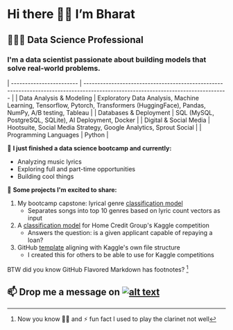 # Hi there 👋🏾 I’m Bharat

## 👨🏾‍💻 Data Science Professional
### I'm a data scientist passionate about building models that solve real-world problems.


| ------------------------ | --------------------------------------------------------------------------------------------------------------------------------- |
| Data Analysis & Modeling | Exploratory Data Analysis, Machine Learning, Tensorflow, Pytorch, Transformers (HuggingFace), Pandas, NumPy, A/B testing, Tableau |
| Databases & Deployment   | SQL (MySQL, PostgreSQL, SQLite), AI Deployment, Docker                                                                            |
| Digital & Social Media   | Hootsuite, Social Media Strategy, Google Analytics, Sprout Social                                                                 |
| Programming Languages    | Python                                                                                                                            |


🔭 **I just finished a data science bootcamp and currently:**
- Analyzing music lyrics
- Exploring full and part-time opportunities 
- Building cool things


🌱 **Some projects I'm excited to share:**
  1. My bootcamp capstone: lyrical genre [classification model](https://github.com/bkusuma/lyric-frequency-classifier)
     * Separates songs into top 10 genres based on lyric count vectors as input
  2. A [classification model](https://github.com/bkusuma/home-credit-default-risk) for Home Credit Group's Kaggle competition
     * Answers the question:  is a given applicant capable of repaying a loan?
  3. GitHub [template](https://github.com/bkusuma/kaggle-competition-template) aligning with Kaggle's own file structure
     * I created this for others to be able to use for Kaggle competitions

BTW did you know GitHub Flavored Markdown has footnotes? [^1]

## 📫 Drop me a message on [![alt text](https://static.licdn.com/aero-v1/sc/h/aahlc8ivbnmk0t3eyz8as5gvr)](https://www.linkedin.com/in/bkusuma/)


[^1]: Now you know 👍🏾 and ⚡ fun fact I used to play the clarinet not well


<!--
**bkusuma/bkusuma** is a ✨ _special_ ✨ repository because its `README.md` (this file) appears on your GitHub profile.

Here are some ideas to get you started:

- 🔭 I’m currently working on ...
- 🌱 I’m currently learning ...
- 👯 I’m looking to collaborate on ...
- 🤔 I’m looking for help with ...
- 💬 Ask me about ...
- 📫 How to reach me: ...
- 😄 Pronouns: ...
- ⚡ Fun fact: ...
- 👀 I’m interested in ...
  - Online education
  - Social media
  - Marketing
  - Music
-->
